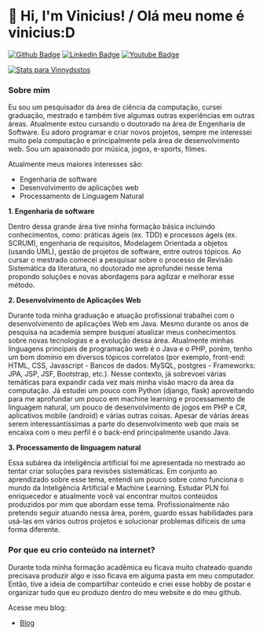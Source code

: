 # 👋 Hi, I'm Vinicius! / Olá meu nome é vinicius:D

[![Github Badge](https://img.shields.io/badge/-Github-000?style=flat-square&logo=Github&logoColor=white&link=https://github.com/vinnydsstos)](https://github.com/vinnydsstos)
[![Linkedin Badge](https://img.shields.io/badge/-LinkedIn-blue?style=flat-square&logo=Linkedin&logoColor=white&link=https://www.linkedin.com/in/vinicius-dos-santos/)](https://www.linkedin.com/in/vinicius-dos-santos/)
[![Youtube Badge](https://img.shields.io/badge/-YouTube-ff0000?style=flat-square&labelColor=ff0000&logo=youtube&logoColor=white&link=https://www.youtube.com/user/TreinaWeb)](https://www.youtube.com/channel/UCsmikiRAV6dUaiC2ZVKShtQ)

[![Stats para Vinnydsstos](https://github-readme-stats.vercel.app/api?username=vinnydsstos)](https://github.com/vinnydsstos/github-readme-stats)



### Sobre mim

Eu sou um pesquisador da área de ciência da computação, cursei graduação, mestrado e também tive algumas outras experiências em outras áreas. Atualmente estou cursando o doutorado na área de Engenharia de Software. Eu adoro programar e criar novos projetos, sempre me interessei muito pela computação e principalmente pela área de desenvolvimento web. Sou um apaixonado por música, jogos, e-sports, filmes.

Atualmente meus maiores interesses são:

- Engenharia de software 
- Desenvolvimento de aplicações web
- Processamento de Linguagem Natural

**1. Engenharia de software**

Dentro dessa grande área tive minha formação básica incluindo conhecimentos, como: práticas ágeis (ex. TDD) e processos ágeis (ex. SCRUM), engenharia de requisitos, Modelagem Orientada a objetos (usando UML), gestão de projetos de software, entre outros tópicos. Ao cursar o mestrado comecei a pesquisar sobre o processo de Revisão Sistemática da literatura, no doutorado me aprofundei nesse tema propondo soluções e novas abordagens para agilizar e melhorar esse método.

**2. Desenvolvimento de Aplicações Web**

Durante toda minha graduação e atuação profissional trabalhei com o desenvolvimento de aplicações Web em Java. Mesmo durante os anos de pesquisa na academia sempre busquei atualizar meus conhecimentos sobre novas tecnologias e a evolução dessa área. Atualmente minhas linguagens principais de programação web é o Java e o PHP, porém, tenho um bom domínio em diversos tópicos correlatos (por exemplo, front-end: HTML, CSS, Javascript - Bancos de dados: MySQL, postgres - Frameworks: JPA, JSP, JSF, Bootstrap, etc.). Nesse contexto, já sobrevoei várias temáticas para expandir cada vez mais minha visão macro da área da computação. Já estudei um pouco com Python (django, flask) aproveitando para me aprofundar um pouco em machine learning e processamento de linguagem natural, um pouco de desenvolvimento de jogos em PHP e C#, aplicativos mobile (android) e várias outras coisas. Apesar de várias áreas serem interessantíssimas a parte do desenvolvimento web que mais se encaixa com o meu perfil é o back-end principalmente usando Java. 

**3. Processamento de linguagem natural**

Essa subárea da inteligência artificial foi me apresentada no mestrado ao tentar criar soluções para revisões sistemáticas. Em conjunto ao aprendizado sobre esse tema, entendi um pouco sobre como funciona o mundo da Inteligência Artificial e Machine Learning. Estudar PLN foi enriquecedor e atualmente você vai encontrar muitos conteúdos produzidos por mim que abordam esse tema. Profissionalmente não pretendo seguir atuando nessa área, porém, guardo essas habilidades para usá-las em vários outros projetos e solucionar problemas difíceis de uma forma diferente.

### Por que eu crio conteúdo na internet?

Durante toda minha formação acadêmica eu ficava muito chateado quando precisava produzir algo e isso ficava em alguma pasta em meu computador. Então, tive a ideia de compartilhar conteúdo e criei esse hobby de postar e organizar tudo que eu produzo dentro do meu website e do meu github.

Acesse meu blog:

- [Blog](https://www.computersciencemaster.com.br) 


